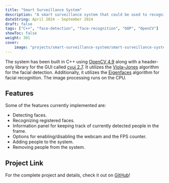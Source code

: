 ```yaml
---
title: "Smart Surveillance System"
description: "A smart surveillance system that could be used to recognize registered people on the system, detect how many people are there, or to monitor for suspicious or unknown people in a certain area."
dateString: April 2024 - September 2024
draft: false
tags: ["C++", "face-detection", "face-recognition", "OOP", "OpenCV"]
showToc: false
weight: 301
cover:
    image: "projects/smart-surveillance-system/smart-surveillance-system.png"
---
```


The system has been built in C++ using [OpenCV 4.9](https://github.com/opencv/opencv) along with a header-only library for the GUI called [cvui 2.7](https://github.com/Dovyski/cvui). It utilizes the [Viola–Jones](https://en.wikipedia.org/wiki/Viola%E2%80%93Jones_object_detection_framework) algorithm for the facial detection. Additionally, it utilizes the [Eigenfaces](https://en.wikipedia.org/wiki/Eigenface) algorithm for facial recognition. The image processing runs on the CPU.

## Features

Some of the features currently implemented are: 

- Detecting faces.
- Recognizing registered faces.
- Information panel for keeping track of currently detected people in the frame.
- Options for enabling/disabling the webcam and the FPS counter.
- Adding people to the system.
- Removing people from the system.

## Project Link

For the complete project and details, check it out on [GitHub](https://github.com/kareem-ghazi/smart-surveillance-system)!